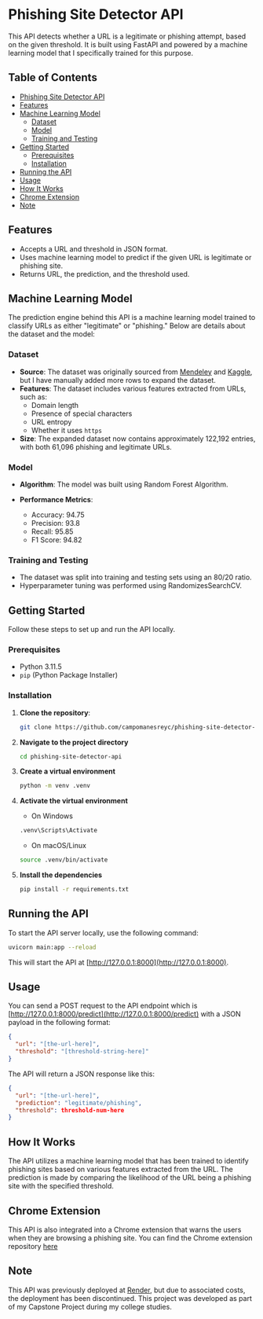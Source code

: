 # Phishing Site Detector API

This API detects whether a URL is a legitimate or phishing attempt, based on the given threshold. It is built using FastAPI and powered by a machine learning model that I specifically trained for this purpose.

## Table of Contents

- [Phishing Site Detector API](#phishing-site-detector-api)
- [Features](#features)
- [Machine Learning Model](#machine-learning-model)
  - [Dataset](#dataset)
  - [Model](#model)
  - [Training and Testing](#training-and-testing)
- [Getting Started](#getting-started)
  - [Prerequisites](#prerequisites)
  - [Installation](#installation)
- [Running the API](#running-the-api)
- [Usage](#usage)
- [How It Works](#how-it-works)
- [Chrome Extension](#chrome-extension)
- [Note](#note)

## Features

- Accepts a URL and threshold in JSON format.
- Uses machine learning model to predict if the given URL is legitimate or phishing site.
- Returns URL, the prediction, and the threshold used.

## Machine Learning Model

The prediction engine behind this API is a machine learning model trained to classify URLs as either "legitimate" or "phishing." Below are details about the dataset and the model:

### Dataset

- **Source**: The dataset was originally sourced from [Mendeley](https://data.mendeley.com/datasets/72ptz43s9v/1) and [Kaggle](https://www.kaggle.com/datasets/shashwatwork/phishing-dataset-for-machine-learning), but I have manually added more rows to expand the dataset.
- **Features**: The dataset includes various features extracted from URLs, such as:
  - Domain length
  - Presence of special characters
  - URL entropy
  - Whether it uses `https`
- **Size**: The expanded dataset now contains approximately 122,192 entries, with both 61,096 phishing and legitimate URLs.

### Model

- **Algorithm**: The model was built using Random Forest Algorithm.
- **Performance Metrics**:

  - Accuracy: 94.75
  - Precision: 93.8
  - Recall: 95.85
  - F1 Score: 94.82

### Training and Testing

- The dataset was split into training and testing sets using an 80/20 ratio.
- Hyperparameter tuning was performed using RandomizesSearchCV.

## Getting Started

Follow these steps to set up and run the API locally.

### Prerequisites

- Python 3.11.5
- `pip` (Python Package Installer)

### Installation

1. **Clone the repository**:

   ```bash
   git clone https://github.com/campomanesreyc/phishing-site-detector-api.git
   ```

2. **Navigate to the project directory**

   ```bash
   cd phishing-site-detector-api
   ```

3. **Create a virtual environment**

   ```bash
   python -m venv .venv
   ```

4. **Activate the virtual environment**

   - On Windows

   ```bash
   .venv\Scripts\Activate
   ```

   - On macOS/Linux

   ```bash
   source .venv/bin/activate
   ```

5. **Install the dependencies**

   ```bash
   pip install -r requirements.txt
   ```

## Running the API

To start the API server locally, use the following command:

```bash
uvicorn main:app --reload
```

This will start the API at [http://127.0.0.1:8000](http://127.0.0.1:8000).

## Usage

You can send a POST request to the API endpoint which is [http://127.0.0.1:8000/predict](http://127.0.0.1:8000/predict) with a JSON payload in the following format:

```json
{
  "url": "[the-url-here]",
  "threshold": "[threshold-string-here]"
}
```

The API will return a JSON response like this:

```json
{
  "url": "[the-url-here]",
  "prediction": "legitimate/phishing",
  "threshold": threshold-num-here
}
```

## How It Works

The API utilizes a machine learning model that has been trained to identify phishing sites based on various features extracted from the URL. The prediction is made by comparing the likelihood of the URL being a phishing site with the specified threshold.

## Chrome Extension

This API is also integrated into a Chrome extension that warns the users when they are browsing a phishing site. You can find the Chrome extension repository [here](https://github.com/campomanesreyc/phishing-site-detector-extension)

## Note

This API was previously deployed at [Render](https://render.com/), but due to associated costs, the deployment has been discontinued. This project was developed as part of my Capstone Project during my college studies.
